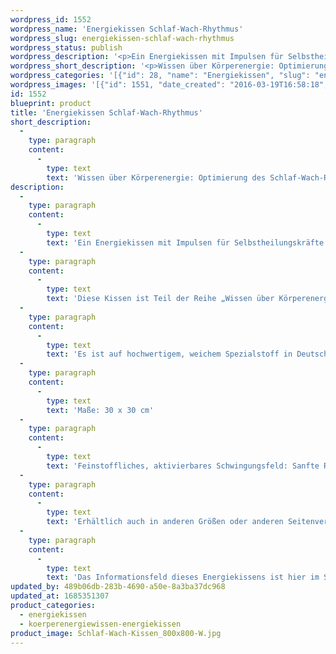 ```yaml
---
wordpress_id: 1552
wordpress_name: 'Energiekissen Schlaf-Wach-Rhythmus'
wordpress_slug: energiekissen-schlaf-wach-rhythmus
wordpress_status: publish
wordpress_description: '<p>Ein Energiekissen mit Impulsen für Selbstheilungskräfte mit einem aktivierbaren Schwingungsfeld zu: Wissen über den Schlaf-Wachrhythmus. Das Energiefeld dieses Kissen bietet Impulse an, um das eigene Wissen über die Optimierung des Schlaf-Wach-Rhythmus zu vertiefen. Wie jedes Elveden-Produkt arbeitet dieses Kissen „FÜR das menschliche System“. Dies bedeutet, dass ein echtes vorliegendes Schlafbedürfnis weder reduziert noch behoben werden kann. Genauso ist ein wahrhaftiger vorhandener Wachzustand nicht in sein Gegenteil zu kehren. Das Energiefeld des Kissen kann jedoch aktiviert werden um das Bewusstsein darüber zu vertiefen, wenn Müdigkeit vorherrscht, welche aus keinem echten Schlafbedürfnis resultiert, oder wenn Schlaf erforderlich ist, jedoch keine Ruhe gefunden werden kann.<br />Diese Kissen ist Teil der Reihe „Wissen über Körperenergie“ (beachten Sie bitte unsere Anmerkungen weiter unten zur Reihe „Wissen über Körperenergien“).</p><p>Es ist auf hochwertigem, weichem Spezialstoff in Deutschland gedruckt und sorgfältig in Handarbeit in Deutschland mit Reißverschluss genäht. Laut Herstellerangaben ist der farbintensive Druck 70 Jahre lichtecht, waschbar (Wollwaschgang, 20°) und in einem umweltorientierten Verfahren hergestellt.</p><p>Maße: 30 x 30 cm</p><p>Feinstoffliches, aktivierbares Schwingungsfeld: Sanfte Regeneration – Balance, Hingabe, Geduld, Hiersein</p><p>Erhältlich auch in anderen Größen oder anderen Seitenverhältnissen. Bitte kontaktieren Sie uns hierfür unter <a href="mailto:info@elvedenverlag.de">info@elvedenverlag.de</a>.</p><p>Das Informationsfeld dieses Energiekissens ist hier im Shop auch erhältlich als <a href="https://my.feenbaum.de/produkt/foto-energiekarte-schlaf-wach/">Fotokarte</a>, <a href="https://my.feenbaum.de/produkt/wandbild-schlaf-wach-rhythmus/">Wandbild</a> und <a href="https://my.feenbaum.de/produkt/energiespray-schlaf-wach-rhythmus-swr-30-ml/">Energiespray</a></p><p><a href="https://my.feenbaum.de/anwendung-energiekissen/">Anwendungshinweise</a></p>'
wordpress_short_description: '<p>Wissen über Körperenergie: Optimierung des Schlaf-Wach-Rhythmus<em><br />Hinweis: Das Wasserzeichen „Elveden Verlag Energiebild“ wird nicht mit gedruckt</em></p>'
wordpress_categories: '[{"id": 28, "name": "Energiekissen", "slug": "energiekissen"}, {"id": 71, "name": "K\u00f6rperenergiewissen", "slug": "koerperenergiewissen-energiekissen"}]'
wordpress_images: '[{"id": 1551, "date_created": "2016-03-19T16:58:18", "date_created_gmt": "2016-03-19T14:58:18", "date_modified": "2016-03-19T16:58:18", "date_modified_gmt": "2016-03-19T14:58:18", "src": "https://my.feenbaum.de/wp-content/uploads/2016/03/Schlaf-Wach-Kissen_800x800-W.jpg", "name": "Schlaf-Wach-Kissen_800x800-W", "alt": ""}]'
id: 1552
blueprint: product
title: 'Energiekissen Schlaf-Wach-Rhythmus'
short_description:
  -
    type: paragraph
    content:
      -
        type: text
        text: 'Wissen über Körperenergie: Optimierung des Schlaf-Wach-Rhythmus'
description:
  -
    type: paragraph
    content:
      -
        type: text
        text: 'Ein Energiekissen mit Impulsen für Selbstheilungskräfte mit einem aktivierbaren Schwingungsfeld zu: Wissen über den Schlaf-Wachrhythmus. Das Energiefeld dieses Kissen bietet Impulse an, um das eigene Wissen über die Optimierung des Schlaf-Wach-Rhythmus zu vertiefen. Wie jedes Elveden-Produkt arbeitet dieses Kissen „FÜR das menschliche System“. Dies bedeutet, dass ein echtes vorliegendes Schlafbedürfnis weder reduziert noch behoben werden kann. Genauso ist ein wahrhaftiger vorhandener Wachzustand nicht in sein Gegenteil zu kehren. Das Energiefeld des Kissen kann jedoch aktiviert werden um das Bewusstsein darüber zu vertiefen, wenn Müdigkeit vorherrscht, welche aus keinem echten Schlafbedürfnis resultiert, oder wenn Schlaf erforderlich ist, jedoch keine Ruhe gefunden werden kann.'
  -
    type: paragraph
    content:
      -
        type: text
        text: 'Diese Kissen ist Teil der Reihe „Wissen über Körperenergie“ (beachten Sie bitte unsere Anmerkungen weiter unten zur Reihe „Wissen über Körperenergien“).'
  -
    type: paragraph
    content:
      -
        type: text
        text: 'Es ist auf hochwertigem, weichem Spezialstoff in Deutschland gedruckt und sorgfältig in Handarbeit in Deutschland mit Reißverschluss genäht. Laut Herstellerangaben ist der farbintensive Druck 70 Jahre lichtecht, waschbar (Wollwaschgang, 20°) und in einem umweltorientierten Verfahren hergestellt.'
  -
    type: paragraph
    content:
      -
        type: text
        text: 'Maße: 30 x 30 cm'
  -
    type: paragraph
    content:
      -
        type: text
        text: 'Feinstoffliches, aktivierbares Schwingungsfeld: Sanfte Regeneration – Balance, Hingabe, Geduld, Hiersein'
  -
    type: paragraph
    content:
      -
        type: text
        text: 'Erhältlich auch in anderen Größen oder anderen Seitenverhältnissen. Bitte kontaktieren Sie uns hierfür unter info@elvedenverlag.de.'
  -
    type: paragraph
    content:
      -
        type: text
        text: 'Das Informationsfeld dieses Energiekissens ist hier im Shop auch erhältlich als Fotokarte, Wandbild und Energiespray'
updated_by: 489b06db-283b-4690-a50e-8a3ba37dc968
updated_at: 1685351307
product_categories:
  - energiekissen
  - koerperenergiewissen-energiekissen
product_image: Schlaf-Wach-Kissen_800x800-W.jpg
---
```

